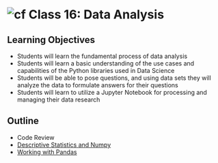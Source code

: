 # ![cf](http://i.imgur.com/7v5ASc8.png) Class 16: Data Analysis

## Learning Objectives

- Students will learn the fundamental process of data analysis
- Students will learn a basic understanding of the use cases and capabilities of the Python libraries used in Data Science
- Students will be able to pose questions, and using data sets they will analyze the data to formulate answers for their questions
- Students will learn to utilize a Jupyter Notebook for processing and managing their data research

## Outline

- Code Review
- [Descriptive Statistics and Numpy]
- [Working with Pandas]


<!-- links -->
[Descriptive Statistics and Numpy]: ./notes/numpy_stats.md
[Working with Pandas]: ./notes/pandas.md


